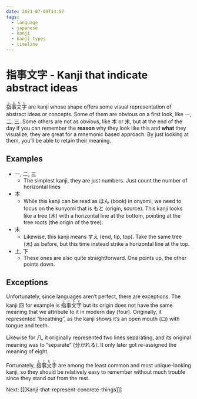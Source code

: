 ```yaml
---
date: 2021-07-09T14:57
tags:
  - language
  - japanese
  - kanji
  - kanji-types
  - timeline
---
```


# 指事文字 - Kanji that indicate abstract ideas

<ruby>指事文字<rt>しじもじ</rt></ruby> are kanji whose shape offers some visual
representation of abstract ideas or concepts. Some of them are obvious on a
first look, like 一, 二, 三. Some others are not as obvious, like 本 or 末, but
at the end of the day if you can remember the **reason** why they look like this
and **what** they visualize, they are great for a mnemonic based approach. By
just looking at them, you’ll be able to retain their meaning.

## Examples

 * 一, 二, 三
   * The simplest kanji, they are just numbers. Just count the number of
     horizontal lines
 * 本
   * While this kanji can be read as ほん (book) in onyomi, we need to focus on
     the kunyomi that is もと (origin, source). This kanji looks like a tree
     (木) with a horizontal line at the bottom, pointing at the tree roots (the
     origin of the tree).
 * 末
   * Likewise, this kanji means すえ (end, tip, top). Take the same tree (木) as
     before, but this time instead strike a horizontal line at the top.
 * 上, 下
   * These ones are also quite straightforward. One points up, the other points
     down.

## Exceptions

Unfortunately, since languages aren’t perfect, there are exceptions. The kanji
四 for example is <ruby>指事文字<rt>しじもじ</rt></ruby> but its origin does not
have the same meaning that we attribute to it in modern day (four). Originally,
it represented “breathing”, as the kanji shows it’s an open mouth (口) with
tongue and teeth.

Likewise for 八, it originally represented two lines separating, and its
original meaning was to “separate” (分かれる). It only later got re-assigned
the meaning of eight.

Fortunately, <ruby>指事文字<rt>しじもじ</rt></ruby> are among the least common
and most unique-looking kanji, so they should be relatively easy to remember
without much trouble since they stand out from the rest.

Next: [[[Kanji-that-represent-concrete-things]]]
